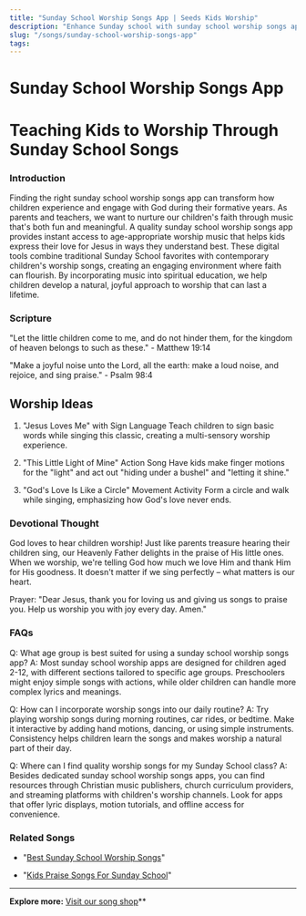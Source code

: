 ```yaml
---
title: "Sunday School Worship Songs App | Seeds Kids Worship"
description: "Enhance Sunday school with sunday school worship songs app that teach faith through music. Educational worship resources for children."
slug: "/songs/sunday-school-worship-songs-app"
tags:
---
```


# Sunday School Worship Songs App

# Teaching Kids to Worship Through Sunday School Songs

### Introduction
Finding the right sunday school worship songs app can transform how children experience and engage with God during their formative years. As parents and teachers, we want to nurture our children's faith through music that's both fun and meaningful. A quality sunday school worship songs app provides instant access to age-appropriate worship music that helps kids express their love for Jesus in ways they understand best. These digital tools combine traditional Sunday School favorites with contemporary children's worship songs, creating an engaging environment where faith can flourish. By incorporating music into spiritual education, we help children develop a natural, joyful approach to worship that can last a lifetime.

### Scripture
"Let the little children come to me, and do not hinder them, for the kingdom of heaven belongs to such as these." - Matthew 19:14

"Make a joyful noise unto the Lord, all the earth: make a loud noise, and rejoice, and sing praise." - Psalm 98:4

## Worship Ideas
1. "Jesus Loves Me" with Sign Language
Teach children to sign basic words while singing this classic, creating a multi-sensory worship experience.

2. "This Little Light of Mine" Action Song
Have kids make finger motions for the "light" and act out "hiding under a bushel" and "letting it shine."

3. "God's Love Is Like a Circle" Movement Activity
Form a circle and walk while singing, emphasizing how God's love never ends.

### Devotional Thought
God loves to hear children worship! Just like parents treasure hearing their children sing, our Heavenly Father delights in the praise of His little ones. When we worship, we're telling God how much we love Him and thank Him for His goodness. It doesn't matter if we sing perfectly – what matters is our heart.

Prayer: "Dear Jesus, thank you for loving us and giving us songs to praise you. Help us worship you with joy every day. Amen."

### FAQs

Q: What age group is best suited for using a sunday school worship songs app?
A: Most sunday school worship apps are designed for children aged 2-12, with different sections tailored to specific age groups. Preschoolers might enjoy simple songs with actions, while older children can handle more complex lyrics and meanings.

Q: How can I incorporate worship songs into our daily routine?
A: Try playing worship songs during morning routines, car rides, or bedtime. Make it interactive by adding hand motions, dancing, or using simple instruments. Consistency helps children learn the songs and makes worship a natural part of their day.

Q: Where can I find quality worship songs for my Sunday School class?
A: Besides dedicated sunday school worship songs apps, you can find resources through Christian music publishers, church curriculum providers, and streaming platforms with children's worship channels. Look for apps that offer lyric displays, motion tutorials, and offline access for convenience.

### Related Songs

- "[Best Sunday School Worship Songs](/songs/best-sunday-school-worship-songs/)"

- "[Kids Praise Songs For Sunday School](/songs/kids-praise-songs-for-sunday-school/)"

---

**Explore more:** [Visit our song shop](https://seedskidsworship.com/shop)**

<!-- Schema Markup -->
<script type="application/ld+json">
{
  "@context": "https://schema.org",
  "@type": "MusicRecording",
  "name": "Sunday School Worship Songs App",
  "byArtist": {
    "@type": "MusicGroup",
    "name": "Seeds Kids Worship"
  },
  "isFamilyFriendly": true,
  "url": "https://seedskidsworship.com/songs/sunday-school-worship-songs-app/"
}
</script>
